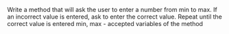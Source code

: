Write a method that will ask the user to enter a number from min to max. If an incorrect value is entered, ask to enter the correct value. Repeat until the correct value is entered min, max - accepted variables of the method
